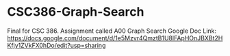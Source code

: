 # CSC386-Graph-Search
Final for CSC 386. Assignment called A00 Graph Search
Google Doc Link: https://docs.google.com/document/d/1e5Mzvr4QmztB1U8lFApHOnJBXBt2HKfjy1ZVkFX0hDo/edit?usp=sharing
